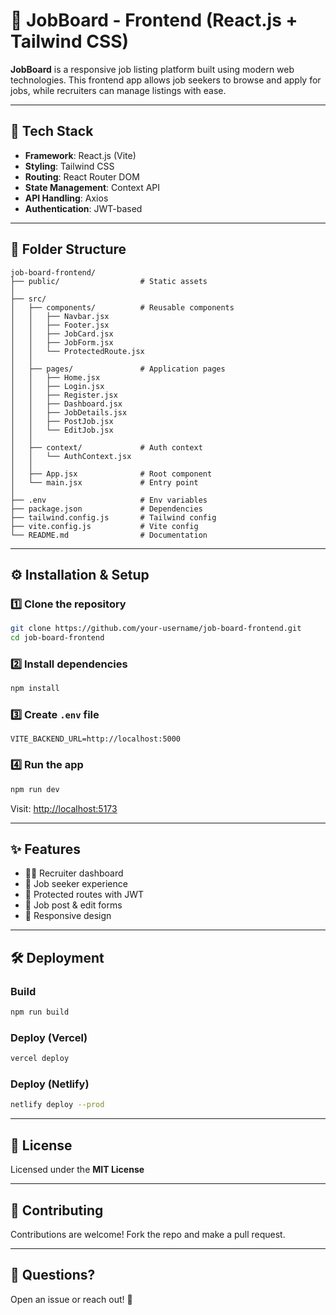 # 💼 JobBoard - Frontend (React.js + Tailwind CSS)

**JobBoard** is a responsive job listing platform built using modern web technologies. This frontend app allows job seekers to browse and apply for jobs, while recruiters can manage listings with ease.

---

## 🚀 Tech Stack

- **Framework**: React.js (Vite)
- **Styling**: Tailwind CSS
- **Routing**: React Router DOM
- **State Management**: Context API
- **API Handling**: Axios
- **Authentication**: JWT-based

---

## 📁 Folder Structure

```
job-board-frontend/
├── public/                  # Static assets
│
├── src/
│   ├── components/          # Reusable components
│   │   ├── Navbar.jsx
│   │   ├── Footer.jsx
│   │   ├── JobCard.jsx
│   │   ├── JobForm.jsx
│   │   └── ProtectedRoute.jsx
│   │
│   ├── pages/               # Application pages
│   │   ├── Home.jsx
│   │   ├── Login.jsx
│   │   ├── Register.jsx
│   │   ├── Dashboard.jsx
│   │   ├── JobDetails.jsx
│   │   ├── PostJob.jsx
│   │   └── EditJob.jsx
│   │
│   ├── context/             # Auth context
│   │   └── AuthContext.jsx
│   │
│   ├── App.jsx              # Root component
│   └── main.jsx             # Entry point
│
├── .env                     # Env variables
├── package.json             # Dependencies
├── tailwind.config.js       # Tailwind config
├── vite.config.js           # Vite config
└── README.md                # Documentation
```

---

## ⚙️ Installation & Setup

### 1️⃣ Clone the repository

```bash
git clone https://github.com/your-username/job-board-frontend.git
cd job-board-frontend
```

### 2️⃣ Install dependencies

```bash
npm install
```

### 3️⃣ Create `.env` file

```env
VITE_BACKEND_URL=http://localhost:5000
```

### 4️⃣ Run the app

```bash
npm run dev
```

Visit: [http://localhost:5173](http://localhost:5173)

---

## ✨ Features

- 🧑‍💼 Recruiter dashboard
- 👥 Job seeker experience
- 🔐 Protected routes with JWT
- 📄 Job post & edit forms
- 📱 Responsive design

---

## 🛠 Deployment

### Build

```bash
npm run build
```

### Deploy (Vercel)

```bash
vercel deploy
```

### Deploy (Netlify)

```bash
netlify deploy --prod
```

---

## 📄 License

Licensed under the **MIT License**

---

## 🤝 Contributing

Contributions are welcome! Fork the repo and make a pull request.

---

## 💬 Questions?

Open an issue or reach out! 🚀
